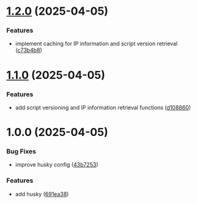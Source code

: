 # [1.2.0](https://github.com/masihjahangiri/backhaul-easy/compare/v1.1.0...v1.2.0) (2025-04-05)


### Features

* implement caching for IP information and script version retrieval ([c73b4b8](https://github.com/masihjahangiri/backhaul-easy/commit/c73b4b8c4d29ea7dd71bda92a60f5913879f11a1))

# [1.1.0](https://github.com/masihjahangiri/backhaul-easy/compare/v1.0.0...v1.1.0) (2025-04-05)


### Features

* add script versioning and IP information retrieval functions ([d108860](https://github.com/masihjahangiri/backhaul-easy/commit/d108860b784ebf8fe9f8cfb227968934682067ac))

# 1.0.0 (2025-04-05)


### Bug Fixes

* improve husky config ([43b7253](https://github.com/masihjahangiri/backhaul-easy/commit/43b72536b5142be65f865443325bb9ed6d0c4e2c))


### Features

* add husky ([691ea38](https://github.com/masihjahangiri/backhaul-easy/commit/691ea389981abe8661921abb06345508ed7e1310))
